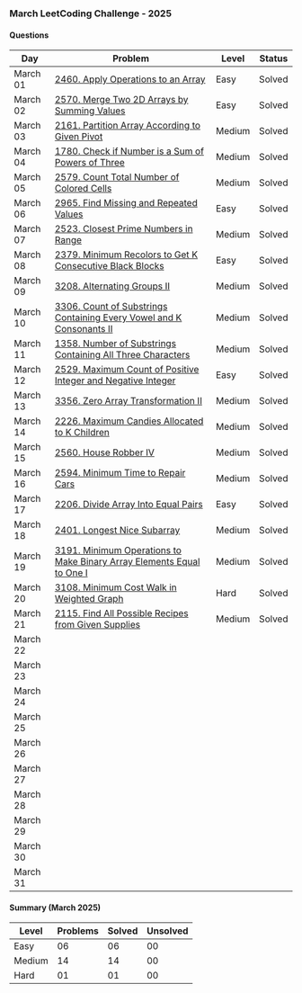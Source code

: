 ### March LeetCoding Challenge - 2025

#### Questions

| Day | Problem | Level | Status |
| --- | --- | --- | --- |
| March 01 | [2460. Apply Operations to an Array](https://leetcode.com/problems/apply-operations-to-an-array/) | Easy | Solved |
| March 02 | [2570. Merge Two 2D Arrays by Summing Values](https://leetcode.com/problems/merge-two-2d-arrays-by-summing-values/) | Easy | Solved |
| March 03 | [2161. Partition Array According to Given Pivot](https://leetcode.com/problems/partition-array-according-to-given-pivot/) | Medium | Solved |
| March 04 | [1780. Check if Number is a Sum of Powers of Three](https://leetcode.com/problems/check-if-number-is-a-sum-of-powers-of-three/) | Medium | Solved |
| March 05 | [2579. Count Total Number of Colored Cells](https://leetcode.com/problems/count-total-number-of-colored-cells/) | Medium | Solved |
| March 06 | [2965. Find Missing and Repeated Values](https://leetcode.com/problems/find-missing-and-repeated-values/) | Easy | Solved |
| March 07 | [2523. Closest Prime Numbers in Range](https://leetcode.com/problems/closest-prime-numbers-in-range/) | Medium | Solved |
| March 08 | [2379. Minimum Recolors to Get K Consecutive Black Blocks](https://leetcode.com/problems/minimum-recolors-to-get-k-consecutive-black-blocks/) | Easy | Solved |
| March 09 | [3208. Alternating Groups II](https://leetcode.com/problems/alternating-groups-ii/) | Medium | Solved |
| March 10 | [3306. Count of Substrings Containing Every Vowel and K Consonants II](https://leetcode.com/problems/count-of-substrings-containing-every-vowel-and-k-consonants-ii/) | Medium | Solved |
| March 11 | [1358. Number of Substrings Containing All Three Characters](https://leetcode.com/problems/number-of-substrings-containing-all-three-characters/) | Medium | Solved |
| March 12 | [2529. Maximum Count of Positive Integer and Negative Integer](https://leetcode.com/problems/maximum-count-of-positive-integer-and-negative-integer/) | Easy | Solved |
| March 13 | [3356. Zero Array Transformation II](https://leetcode.com/problems/zero-array-transformation-ii/) | Medium | Solved |
| March 14 | [2226. Maximum Candies Allocated to K Children](https://leetcode.com/problems/maximum-candies-allocated-to-k-children/) | Medium | Solved |
| March 15 | [2560. House Robber IV](https://leetcode.com/problems/house-robber-iv/) | Medium | Solved |
| March 16 | [2594. Minimum Time to Repair Cars](https://leetcode.com/problems/minimum-time-to-repair-cars/) | Medium | Solved |
| March 17 | [2206. Divide Array Into Equal Pairs](https://leetcode.com/problems/divide-array-into-equal-pairs/) | Easy | Solved |
| March 18 | [2401. Longest Nice Subarray](https://leetcode.com/problems/longest-nice-subarray/) | Medium | Solved |
| March 19 | [3191. Minimum Operations to Make Binary Array Elements Equal to One I](https://leetcode.com/problems/minimum-operations-to-make-binary-array-elements-equal-to-one-i/) | Medium | Solved |
| March 20 | [3108. Minimum Cost Walk in Weighted Graph](https://leetcode.com/problems/minimum-cost-walk-in-weighted-graph/) | Hard | Solved |
| March 21 | [2115. Find All Possible Recipes from Given Supplies](https://leetcode.com/problems/find-all-possible-recipes-from-given-supplies/) | Medium | Solved |
| March 22 | []() |  |  |
| March 23 | []() |  |  |
| March 24 | []() |  |  |
| March 25 | []() |  |  |
| March 26 | []() |  |  |
| March 27 | []() |  |  |
| March 28 | []() |  |  |
| March 29 | []() |  |  |
| March 30 | []() |  |  |
| March 31 | []() |  |  |

#### Summary (March 2025)

| Level  | Problems | Solved | Unsolved |
| ---    | --- | --- | --- |
| Easy   | 06 | 06 | 00 |
| Medium | 14 | 14 | 00 |
| Hard   | 01 | 01 | 00 |
